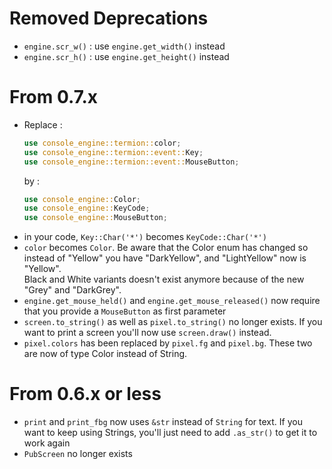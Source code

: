 # Removed Deprecations

- `engine.scr_w()` : use `engine.get_width()` instead
- `engine.scr_h()` : use `engine.get_height()` instead

# From 0.7.x

- Replace :
  ```rust
  use console_engine::termion::color;
  use console_engine::termion::event::Key;
  use console_engine::termion::event::MouseButton;
  ```
  by :
  ```rust
  use console_engine::Color;
  use console_engine::KeyCode;
  use console_engine::MouseButton;
  ```
- in your code, `Key::Char('*')` becomes `KeyCode::Char('*')`
- `color` becomes `Color`.
  Be aware that the Color enum has changed so instead of "Yellow" you have "DarkYellow", and "LightYellow" now is "Yellow".  
  Black and White variants doesn't exist anymore because of the new "Grey" and "DarkGrey".
- `engine.get_mouse_held()` and `engine.get_mouse_released()` now require that you provide a `MouseButton` as first parameter
- `screen.to_string()` as well as `pixel.to_string()` no longer exists.
  If you want to print a screen you'll now use `screen.draw()` instead.
- `pixel.colors` has been replaced by `pixel.fg` and `pixel.bg`. These two are now of type Color instead of String.

# From 0.6.x or less

- `print` and `print_fbg` now uses `&str` instead of `String` for text.
  If you want to keep using Strings, you'll just need to add `.as_str()` to get it to work again
- `PubScreen` no longer exists